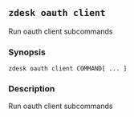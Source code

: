 ## `zdesk oauth client`

Run oauth client subcommands

### Synopsis

    zdesk oauth client COMMAND[ ... ]

### Description

Run oauth client subcommands

